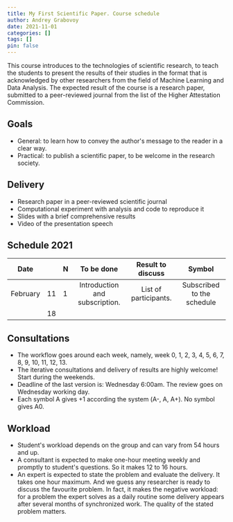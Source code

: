 ```yaml
---
title: My First Scientific Paper. Course schedule
author: Andrey Grabovoy
date: 2021-11-01
categories: []
tags: []
pin: false
---
```


This course introduces to the technologies of scientific research, to teach the students to present the results of their studies in the format that is acknowledged by other researchers from the field of Machine Learning and Data Analysis. The expected result of the course is a research paper, submitted to a peer-reviewed journal from the list of the Higher Attestation Commission.

## Goals

* General: to learn how to convey the author's message to the reader in a clear way.
* Practical: to publish a scientific paper, to be welcome in the research society.

## Delivery

* Research paper in a peer-reviewed scientific journal
* Computational experiment with analysis and code to reproduce it
* Slides with a brief comprehensive results
* Video of the presentation speech

## Schedule 2021

| Date     |    | N |           To be done           |   Result to discuss   |           Symbol           |
|----------|----|---|:------------------------------:|:---------------------:|:--------------------------:|
| February | 11 | 1 | Introduction and subscription. | List of participants. | Subscribed to the schedule |
|          | 18 |   |                                |                       |                            |

## Consultations

* The workflow goes around each week, namely, week 0, 1, 2, 3, 4, 5, 6, 7, 8, 9, 10, 11, 12, 13.
* The iterative consultations and delivery of results are highly welcome! Start during the weekends.
* Deadline of the last version is: Wednesday 6:00am. The review goes on Wednesday working day.
* Each symbol A gives +1 according the system (А-, А, А+). No symbol gives A0.

## Workload

* Student's workload depends on the group and can vary from 54 hours and up.
* A consultant is expected to make one-hour meeting weekly and promptly to student's questions. So it makes 12 to 16 hours.
* An expert is expected to state the problem and evaluate the delivery. It takes one hour maximum. And we guess any researcher is ready to discuss the favourite problem. In fact, it makes the negative workload: for a problem the expert solves as a daily routine some delivery appears after several months of synchronized work. The quality of the stated problem matters.
